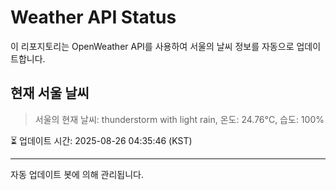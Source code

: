 
# Weather API Status

이 리포지토리는 OpenWeather API를 사용하여 서울의 날씨 정보를 자동으로 업데이트합니다.

## 현재 서울 날씨
> 서울의 현재 날씨: thunderstorm with light rain, 온도: 24.76°C, 습도: 100%

⏳ 업데이트 시간: 2025-08-26 04:35:46 (KST)

---
자동 업데이트 봇에 의해 관리됩니다.
